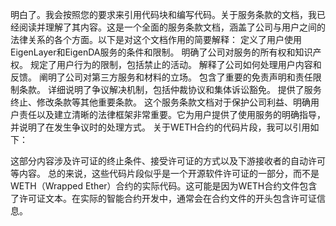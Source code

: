 明白了。我会按照您的要求来引用代码块和编写代码。关于服务条款的文档，我已经阅读并理解了其内容。这是一个全面的服务条款文档，涵盖了公司与用户之间的法律关系的各个方面。以下是对这个文档作用的简要解释：
定义了用户使用EigenLayer和EigenDA服务的条件和限制。
明确了公司对服务的所有权和知识产权。
规定了用户行为的限制，包括禁止的活动。
解释了公司如何处理用户内容和反馈。
阐明了公司对第三方服务和材料的立场。
包含了重要的免责声明和责任限制条款。
详细说明了争议解决机制，包括仲裁协议和集体诉讼豁免。
提供了服务终止、修改条款等其他重要条款。
这个服务条款文档对于保护公司利益、明确用户责任以及建立清晰的法律框架非常重要。它为用户提供了使用服务的明确指导，并说明了在发生争议时的处理方式。
关于WETH合约的代码片段，我可以引用如下：



这部分内容涉及许可证的终止条件、接受许可证的方式以及下游接收者的自动许可等内容。
总的来说，这些代码片段似乎是一个开源软件许可证的一部分，而不是WETH（Wrapped Ether）合约的实际代码。这可能是因为WETH合约文件包含了许可证文本。在实际的智能合约开发中，通常会在合约文件的开头包含许可证信息。